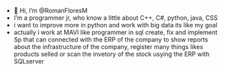 - 👋 Hi, I’m @RomanFloresM
- I’m a programmer jr, who know a little about C++, C#, python, java, CSS
- i want to improve more in python and work with big data its like my goal
- actually i work at MAVI like programmer in sql create, fix and implement Sp that can connected with the ERP of the company to show reports about the infrastructure of the company, register many things likes products selled or scan the invetory of the stock usying the ERP with SQLserver

<!---
RomanFloresM/RomanFloresM is a ✨ special ✨ repository because its `README.md` (this file) appears on your GitHub profile.
You can click the Preview link to take a look at your changes.
--->
